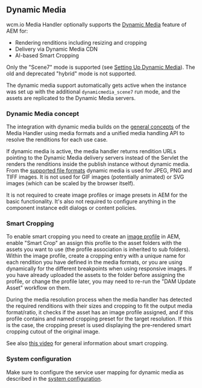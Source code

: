 ## Dynamic Media

wcm.io Media Handler optionally supports the [Dynamic Media][aem-dynamic-media] feature of AEM for:

* Rendering renditions including resizing and cropping
* Delivery via Dynamic Media CDN
* AI-based Smart Cropping

Only the "Scene7" mode is supported (see [Setting Up Dynamic Media][aem-dynamic-media-administration]). The old and deprecated "hybrid" mode is not supported.

The dynamic media support automatically gets active when the instance was set up with the additional `dynamicmedia_scene7` run mode, and the assets are replicated to the Dynamic Media servers.


### Dynamic Media concept

The integration with dynamic media builds on the [general concepts][general-concepts] of the Media Handler using media formats and a unified media handling API to resolve the renditions for each use case.

If dynamic media is active, the media handler returns rendition URLs pointing to the Dynamic Media delivery servers instead of the Servlet the renders the renditions inside the publish instance without dynamic media. From the [supported file formats][file-format-support] dynamic media is used for JPEG, PNG and TIFF images. It is not used for GIF images (potentially animated) or SVG images (which can be scaled by the browser itself).

It is not required to create image profiles or image presets in AEM for the basic functionality. It's also not required to configure anything in the component instance edit dialogs or content policies.


### Smart Cropping

To enable smart cropping you need to create an [image profile][aem-image-profiles] in AEM, enable "Smart Crop" an assign this profile to the asset folders with the assets you want to use (the profile association is inherited to sub folders). Within the image profile, create a cropping entry with a unique name for each rendition you have defined in the media formats, or you are using dynamically for the different breakpoints when using responsive images. If you have already uploaded the assets to the folder before assigning the profile, or change the profile later, you may need to re-run the "DAM Update Asset" workflow on them.

During the media resolution process when the media handler has detected the required renditions with their sizes and cropping to fit the output media format/ratio, it checks if the asset has an image profile assigned, and if this profile contains and named cropping preset for the target resolution. If this is the case, the cropping preset is used displaying the pre-rendered smart cropping cutout of the original image.

See also [this video][aem-smart-crop-video] for general information about smart cropping.


### System configuration

Make sure to configure the service user mapping for dynamic media as described in the [system configuration][configuration].



[aem-dynamic-media]: https://experienceleague.adobe.com/docs/experience-manager-65/assets/dynamic/dynamic-media.html
[aem-dynamic-media-administration]: https://experienceleague.adobe.com/docs/experience-manager-65/assets/dynamic/administering-dynamic-media.html
[aem-image-profiles]: https://experienceleague.adobe.com/docs/experience-manager-65/assets/dynamic/image-profiles.html
[aem-smart-crop-video]: https://experienceleague.adobe.com/docs/experience-manager-learn/assets/dynamic-media/smart-crop-feature-video-use.html
[general-concepts]: general-concepts.html
[file-format-support]: file-format-support.html
[configuration]: configuration.html
